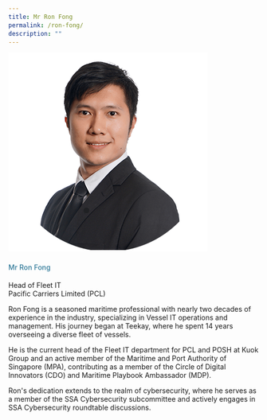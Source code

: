 ```yaml
---
title: Mr Ron Fong
permalink: /ron-fong/
description: ""
---
```

<div class="row"> <div class="col is-3"> <img src="/images/Speakers_23/Session3/ron fong-min.png"> </div> <div class="col is-9 speaker-details"> <h4>Mr Ron Fong</h4> <p>Head of Fleet IT <br> Pacific Carriers Limited (PCL) <br> </p> <p>Ron Fong is a seasoned maritime professional with nearly two decades of experience in the industry, specializing in Vessel IT operations and management. His journey began at Teekay, where he spent 14 years overseeing a diverse fleet of vessels.</p> <p>He is the current head of the Fleet IT department for PCL and POSH at Kuok Group and an active member of the Maritime and Port Authority of Singapore (MPA), contributing as a member of the Circle of Digital Innovators (CDO) and Maritime Playbook Ambassador (MDP).</p> <p>Ron's dedication extends to the realm of cybersecurity, where he serves as a member of the SSA Cybersecurity subcommittee and actively engages in SSA Cybersecurity roundtable discussions. </p> </div> </div>








<style type="text/css"> 
    .is-left{
      text-align: left;
    }
    h4{
      font-weight: 500; 
      color: #337B9A !important;
    }
     .speaker-details p { text-align: justified; }
  </style>